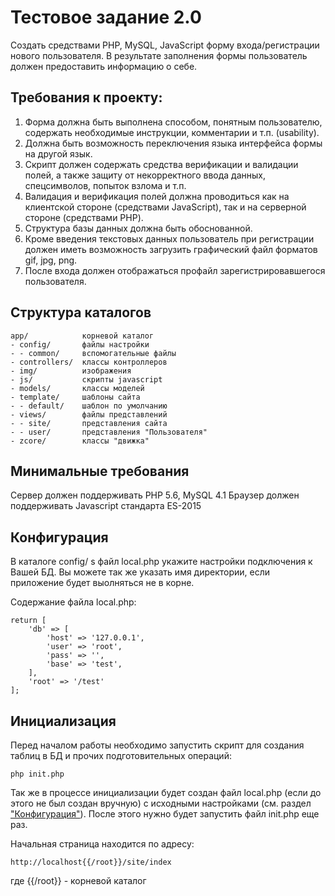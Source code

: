 Тестовое задание 2.0
================

Создать средствами PHP, MySQL, JavaScript форму входа/регистрации нового пользователя. 
В результате заполнения формы пользователь должен предоставить информацию о себе.

Требования к проекту:
--------------------
1. Форма должна быть выполнена способом, понятным пользователю, 
содержать необходимые инструкции, комментарии и т.п. (usability).
2. Должна быть возможность переключения языка интерфейса формы на другой язык.
3. Скрипт должен содержать средства верификации и валидации полей, 
а также защиту от некорректного ввода данных, спецсимволов, попыток взлома и т.п.
4. Валидация и верификация полей должна проводиться как на клиентской стороне (средствами JavaScript), 
так и на серверной стороне (средствами PHP).
5. Структура базы данных должна быть обоснованной.
6. Кроме введения текстовых данных пользователь при регистрации должен иметь возможность 
загрузить графический файл форматов gif, jpg, png.
7. После входа должен отображаться профайл зарегистрировавшегося пользователя.

Структура каталогов
-------------------

```
app/            корневой каталог
- config/       файлы настройки
- - common/     вспомогательные файлы
- controllers/  классы контроллеров
- img/          изображения
- js/           скрипты javascript
- models/       классы моделей 
- template/     шаблоны сайта
- - default/    шаблон по умолчанию
- views/        файлы представлений
- - site/       представления сайта
- - user/       представления "Пользователя"
- zcore/        классы "движка"
```

Минимальные требования
-------------------
Сервер должен поддерживать PHP 5.6, MySQL 4.1
Браузер должен поддерживать Javascript стандарта ES-2015


## Конфигурация

В каталоге config/ s файл local.php укажите настройки подключения к Вашей БД.
Вы можете так же указать имя директории, если приложение будет выолняться не в корне.
 
Содержание файла local.php:

```
return [
    'db' => [
        'host' => '127.0.0.1',
        'user' => 'root',
        'pass' => '',
        'base' => 'test',
    ],
    'root' => '/test'    
];
```

Инициализация
-------------
Перед началом работы необходимо запустить скрипт для создания таблиц в БД и прочих 
подготовительных операций: 

    php init.php  
      
Так же в процессе инициализации будет создан файл local.php (если до этого не был создан вручную) 
с исходными настройками (см. раздел ["Конфигурация"](#Конфигурация)). После этого нужно будет запустить файл init.php
еще раз. 

Начальная страница находится по адресу: 

    http://localhost{{/root}}/site/index 

где {{/root}} - корневой каталог